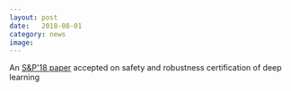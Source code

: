 ```yaml
---
layout: post
date:   2018-08-01
category: news
image: 
---
```


An [S&P'18 paper](http://safeai.ethz.ch/) accepted on safety and robustness certification of deep learning
